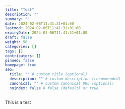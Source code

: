 ```yaml
---
title: "Test"
description: ""
summary: ""
date: 2024-02-06T11:41:31+01:00
lastmod: 2024-02-06T11:41:31+01:00
expiryDate: 2024-03-06T11:41:31+01:00
draft: false
weight: 50
categories: []
tags: []
contributors: []
pinned: false
homepage: true
seo:
  title: "" # custom title (optional)
  description: "" # custom description (recommended)
  canonical: "" # custom canonical URL (optional)
  noindex: false # false (default) or true
---
```


This is a test